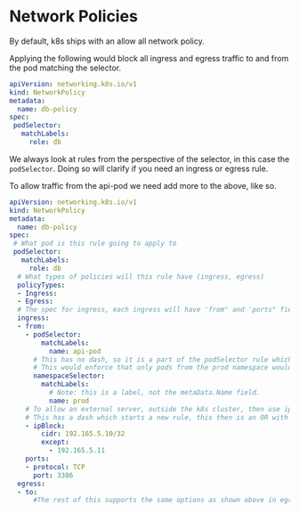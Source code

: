 # Network Policies

By default, k8s ships with an allow all network policy.

Applying the following would block all ingress and egress traffic to and from the pod matching the selector.  

```yaml
apiVersion: networking.k8s.io/v1
kind: NetworkPolicy
metadata:
  name: db-policy
spec:
 podSelector:
   matchLabels:
     role: db
```

We always look at rules from the perspective of the selector, in this case the `podSelector`.  Doing so will clarify if you need an ingress or egress rule.

To allow traffic from the api-pod we need add more to the above, like so.

```yaml
apiVersion: networking.k8s.io/v1
kind: NetworkPolicy
metadata:
  name: db-policy
spec:
 # What pod is this rule going to apply to
 podSelector:
   matchLabels:
     role: db
  # What types of policies will this rule have (ingress, egress)
  policyTypes:
  - Ingress:
  - Egress:
  # The spec for ingress, each ingress will have 'from" and 'ports" fields
  ingress:
  - from:
    - podSelector:
        matchLabels:
          name: api-pod
      # This has no dash, so it is a part of the podSelector rule which then make this an AND operator
      # This would enforce that only pods from the prod namespace would be allowed access
      namespaceSelector:
        matchLabels:
          # Note: this is a label, not the metaData.Name field.
          name: prod    
    # To allow an external server, outside the k8s cluster, then use ipBlock
    # This has a dash which starts a new rule, this then is an OR with the rule above.
    - ipBlock: 
        cidr: 192.165.5.10/32
        except: 
          - 192.165.5.11
    ports: 
    - protocol: TCP
      port: 3306
  egress:
  - to:
      #The rest of this supports the same options as shown above in egress, only difference is the 'to" instead of 'from'
```